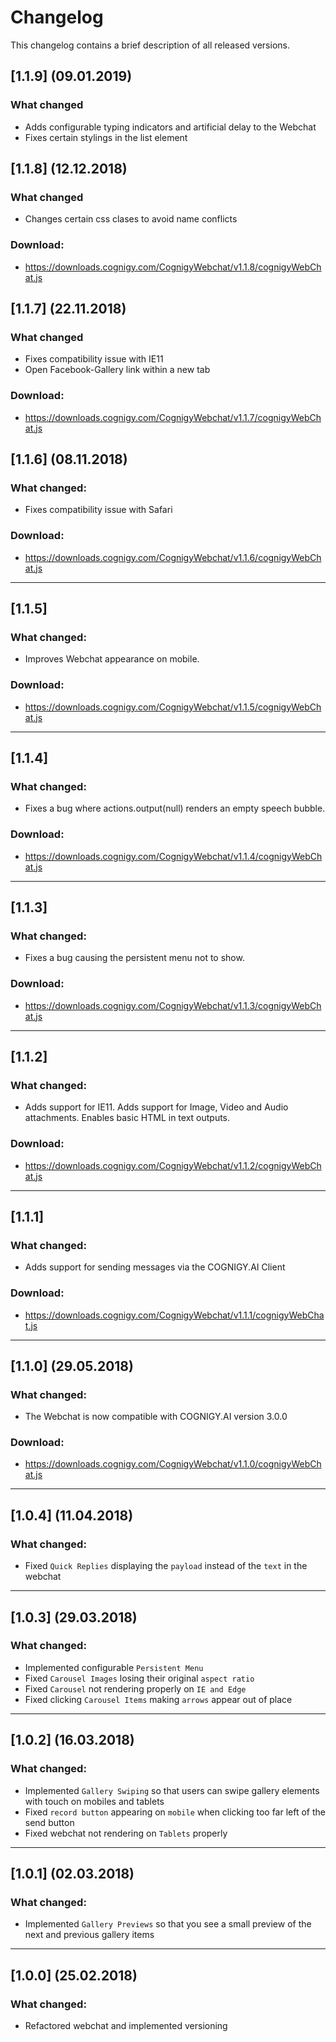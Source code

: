 # Changelog
This changelog contains a brief description of all released versions.

## [1.1.9] (09.01.2019)
### What changed
* Adds configurable typing indicators and artificial delay to the Webchat
* Fixes certain stylings in the list element

## [1.1.8] (12.12.2018)
### What changed
* Changes certain css clases to avoid name conflicts

### Download:
* https://downloads.cognigy.com/CognigyWebchat/v1.1.8/cognigyWebChat.js

## [1.1.7] (22.11.2018)
### What changed
* Fixes compatibility issue with IE11
* Open Facebook-Gallery link within a new tab

### Download:
* https://downloads.cognigy.com/CognigyWebchat/v1.1.7/cognigyWebChat.js

## [1.1.6] (08.11.2018)
### What changed:
* Fixes compatibility issue with Safari

### Download:
* https://downloads.cognigy.com/CognigyWebchat/v1.1.6/cognigyWebChat.js
---

## [1.1.5]
### What changed:
* Improves Webchat appearance on mobile.

### Download:
* https://downloads.cognigy.com/CognigyWebchat/v1.1.5/cognigyWebChat.js
---

## [1.1.4]
### What changed:
* Fixes a bug where actions.output(null) renders an empty speech bubble.

### Download:
* https://downloads.cognigy.com/CognigyWebchat/v1.1.4/cognigyWebChat.js
---

## [1.1.3]
### What changed:
* Fixes a bug causing the persistent menu not to show.

### Download:
* https://downloads.cognigy.com/CognigyWebchat/v1.1.3/cognigyWebChat.js
---

## [1.1.2]
### What changed:
* Adds support for IE11. Adds support for Image, Video and Audio attachments. Enables basic HTML in text outputs.

### Download:
* https://downloads.cognigy.com/CognigyWebchat/v1.1.2/cognigyWebChat.js
---

## [1.1.1]
### What changed:
* Adds support for sending messages via the COGNIGY.AI Client

### Download:
* https://downloads.cognigy.com/CognigyWebchat/v1.1.1/cognigyWebChat.js
---

## [1.1.0] (29.05.2018)
### What changed:
* The Webchat is now compatible with COGNIGY.AI version 3.0.0

### Download:
* https://downloads.cognigy.com/CognigyWebchat/v1.1.0/cognigyWebChat.js
---

## [1.0.4] (11.04.2018)
### What changed:
* Fixed ``Quick Replies`` displaying the ``payload`` instead of the ``text`` in the webchat
---

## [1.0.3] (29.03.2018)
### What changed:
* Implemented configurable ``Persistent Menu``
* Fixed ``Carousel Images`` losing their original ``aspect ratio``
* Fixed ``Carousel`` not rendering properly on ``IE and Edge``
* Fixed clicking ``Carousel Items`` making ``arrows`` appear out of place
---

## [1.0.2] (16.03.2018)
### What changed:
* Implemented ``Gallery Swiping`` so that users can swipe gallery elements with touch on mobiles and tablets
* Fixed ``record button`` appearing on ``mobile`` when clicking too far left of the send button
* Fixed webchat not rendering on ``Tablets`` properly
---

## [1.0.1] (02.03.2018)
### What changed:
* Implemented ``Gallery Previews`` so that you see a small preview of the next and previous gallery items
---

## [1.0.0] (25.02.2018)
### What changed:
* Refactored webchat and implemented versioning